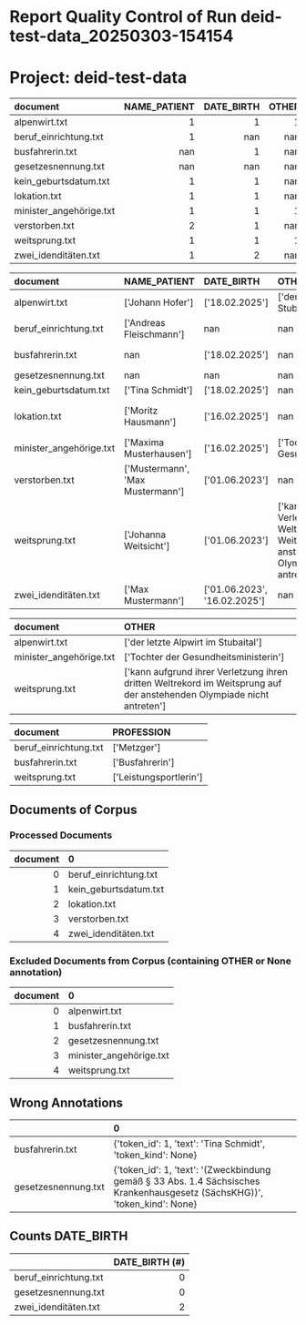 
Report Quality Control of Run deid-test-data_20250303-154154
============================================================
# Project: deid-test-data



| document                |   NAME_PATIENT |   DATE_BIRTH |   OTHER |   PROFESSION |   LOCATION_ORGANIZATION |   DATE |   LOCATION_HOSPITAL |   LOCATION_STREET |   LOCATION_ZIP |   LOCATION_CITY |   CONTACT_EMAIL |   CONTACT_URL |   DATE_DEATH |   ID |
|:------------------------|---------------:|-------------:|--------:|-------------:|------------------------:|-------:|--------------------:|------------------:|---------------:|----------------:|----------------:|--------------:|-------------:|-----:|
| alpenwirt.txt           |              1 |            1 |       1 |          nan |                     nan |    nan |                 nan |               nan |            nan |             nan |             nan |           nan |          nan |  nan |
| beruf_einrichtung.txt   |              1 |          nan |     nan |            1 |                       1 |    nan |                 nan |               nan |            nan |             nan |             nan |           nan |          nan |  nan |
| busfahrerin.txt         |            nan |            1 |     nan |            1 |                       1 |    nan |                 nan |               nan |            nan |             nan |             nan |           nan |          nan |  nan |
| gesetzesnennung.txt     |            nan |          nan |     nan |          nan |                     nan |    nan |                 nan |               nan |            nan |             nan |             nan |           nan |          nan |  nan |
| kein_geburtsdatum.txt   |              1 |            1 |     nan |          nan |                     nan |    nan |                 nan |               nan |            nan |             nan |             nan |           nan |          nan |  nan |
| lokation.txt            |              1 |            1 |     nan |          nan |                       1 |      1 |                   1 |                 1 |              1 |               1 |               1 |             1 |          nan |  nan |
| minister_angehörige.txt |              1 |            1 |       1 |          nan |                     nan |    nan |                 nan |               nan |            nan |             nan |             nan |           nan |          nan |  nan |
| verstorben.txt          |              2 |            1 |     nan |          nan |                     nan |      2 |                 nan |               nan |            nan |             nan |             nan |           nan |            1 |  nan |
| weitsprung.txt          |              1 |            1 |       1 |            1 |                     nan |      1 |                 nan |               nan |            nan |             nan |             nan |           nan |          nan |  nan |
| zwei_idenditäten.txt    |              1 |            2 |     nan |          nan |                     nan |      1 |                 nan |               nan |            nan |             nan |             nan |           nan |          nan |    1 |



| document                | NAME_PATIENT                     | DATE_BIRTH                   | OTHER                                                                                                                  | PROFESSION             | LOCATION_ORGANIZATION         | DATE                         | LOCATION_HOSPITAL                    | LOCATION_STREET          | LOCATION_ZIP   | LOCATION_CITY    | CONTACT_EMAIL                                  | CONTACT_URL                                  | DATE_DEATH     | ID           |
|:------------------------|:---------------------------------|:-----------------------------|:-----------------------------------------------------------------------------------------------------------------------|:-----------------------|:------------------------------|:-----------------------------|:-------------------------------------|:-------------------------|:---------------|:-----------------|:-----------------------------------------------|:---------------------------------------------|:---------------|:-------------|
| alpenwirt.txt           | ['Johann Hofer']                 | ['18.02.2025']               | ['der letzte Alpwirt im Stubaital']                                                                                    | nan                    | nan                           | nan                          | nan                                  | nan                      | nan            | nan              | nan                                            | nan                                          | nan            | nan          |
| beruf_einrichtung.txt   | ['Andreas Fleischmann']          | nan                          | nan                                                                                                                    | ['Metzger']            | ['Schlachhof Schlacht-Gut']   | nan                          | nan                                  | nan                      | nan            | nan              | nan                                            | nan                                          | nan            | nan          |
| busfahrerin.txt         | nan                              | ['18.02.2025']               | nan                                                                                                                    | ['Busfahrerin']        | ['Bahnbetrieben Musterstadt'] | nan                          | nan                                  | nan                      | nan            | nan              | nan                                            | nan                                          | nan            | nan          |
| gesetzesnennung.txt     | nan                              | nan                          | nan                                                                                                                    | nan                    | nan                           | nan                          | nan                                  | nan                      | nan            | nan              | nan                                            | nan                                          | nan            | nan          |
| kein_geburtsdatum.txt   | ['Tina Schmidt']                 | ['18.02.2025']               | nan                                                                                                                    | nan                    | nan                           | nan                          | nan                                  | nan                      | nan            | nan              | nan                                            | nan                                          | nan            | nan          |
| lokation.txt            | ['Moritz Hausmann']              | ['16.02.2025']               | nan                                                                                                                    | nan                    | ['Grünes Haus']               | ['18.02.2025']               | ['Universitätsklinikum Musterstadt'] | ['Universitätsstraße 3'] | ['01234']      | ['Musterhausen'] | ['kontakt-per-mail@uniklinik-musterhausen.de'] | ['www.universitätsklinikum-musterhausen.de'] | nan            | nan          |
| minister_angehörige.txt | ['Maxima Musterhausen']          | ['16.02.2025']               | ['Tochter der Gesundheitsministerin']                                                                                  | nan                    | nan                           | nan                          | nan                                  | nan                      | nan            | nan              | nan                                            | nan                                          | nan            | nan          |
| verstorben.txt          | ['Mustermann', 'Max Mustermann'] | ['01.06.2023']               | nan                                                                                                                    | nan                    | nan                           | ['18.02.2025', '16.02.2025'] | nan                                  | nan                      | nan            | nan              | nan                                            | nan                                          | ['30.08.2026'] | nan          |
| weitsprung.txt          | ['Johanna Weitsicht']            | ['01.06.2023']               | ['kann aufgrund ihrer Verletzung ihren dritten Weltrekord im Weitsprung auf der anstehenden Olympiade nicht antreten'] | ['Leistungsportlerin'] | nan                           | ['16.02.2025']               | nan                                  | nan                      | nan            | nan              | nan                                            | nan                                          | nan            | nan          |
| zwei_idenditäten.txt    | ['Max Mustermann']               | ['01.06.2023', '16.02.2025'] | nan                                                                                                                    | nan                    | nan                           | ['18.02.2025']               | nan                                  | nan                      | nan            | nan              | nan                                            | nan                                          | nan            | ['45782389'] |



| document                | OTHER                                                                                                                  |
|:------------------------|:-----------------------------------------------------------------------------------------------------------------------|
| alpenwirt.txt           | ['der letzte Alpwirt im Stubaital']                                                                                    |
| minister_angehörige.txt | ['Tochter der Gesundheitsministerin']                                                                                  |
| weitsprung.txt          | ['kann aufgrund ihrer Verletzung ihren dritten Weltrekord im Weitsprung auf der anstehenden Olympiade nicht antreten'] |



| document              | PROFESSION             |
|:----------------------|:-----------------------|
| beruf_einrichtung.txt | ['Metzger']            |
| busfahrerin.txt       | ['Busfahrerin']        |
| weitsprung.txt        | ['Leistungsportlerin'] |

## Documents of Corpus

### Processed Documents

|   document | 0                     |
|-----------:|:----------------------|
|          0 | beruf_einrichtung.txt |
|          1 | kein_geburtsdatum.txt |
|          2 | lokation.txt          |
|          3 | verstorben.txt        |
|          4 | zwei_idenditäten.txt  |

### Excluded Documents from Corpus (containing OTHER or None annotation)

|   document | 0                       |
|-----------:|:------------------------|
|          0 | alpenwirt.txt           |
|          1 | busfahrerin.txt         |
|          2 | gesetzesnennung.txt     |
|          3 | minister_angehörige.txt |
|          4 | weitsprung.txt          |

## Wrong Annotations

|                     | 0                                                                                                                          |
|:--------------------|:---------------------------------------------------------------------------------------------------------------------------|
| busfahrerin.txt     | {'token_id': 1, 'text': 'Tina Schmidt', 'token_kind': None}                                                                |
| gesetzesnennung.txt | {'token_id': 1, 'text': '(Zweckbindung gemäß § 33 Abs. 1.4 Sächsisches Krankenhausgesetz (SächsKHG))', 'token_kind': None} |

## Counts DATE_BIRTH

|                       |   DATE_BIRTH (#) |
|:----------------------|-----------------:|
| beruf_einrichtung.txt |                0 |
| gesetzesnennung.txt   |                0 |
| zwei_idenditäten.txt  |                2 |

